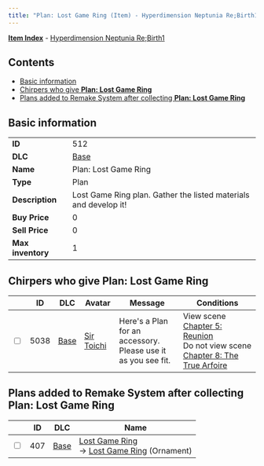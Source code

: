 ```yaml
---
title: "Plan: Lost Game Ring (Item) - Hyperdimension Neptunia Re;Birth1"
---
```


[**Item Index**](/neptunia/rb1/item/index.html) - [Hyperdimension Neptunia Re;Birth1](/neptunia/rb1)

## Contents

- [Basic information](#basic-information)
- [Chirpers who give **Plan: Lost Game Ring**](#chirpers-who-give-plan-lost-game-ring)
- [Plans added to Remake System after collecting **Plan: Lost Game Ring**](#plans-added-to-remake-system-after-collecting-plan-lost-game-ring)

## Basic information

|   |   |
| -- | -- |
| **ID** | 512 |
| **DLC** | [Base](/neptunia/rb1/dlc/1-base.html) |
| **Name** | Plan: Lost Game Ring |
| **Type** | Plan |
| **Description** | Lost Game Ring plan. Gather the listed materials and develop it! |
| **Buy Price** | 0 |
| **Sell Price** | 0 |
| **Max inventory** | 1 |


## Chirpers who give **Plan: Lost Game Ring**

|    | ID | DLC | Avatar | Message | Conditions |
| -- | -- | --- | ------ | ------- | ---------- |
| <input type="checkbox" id="rb1-chirper-event-1-5038" class="trackbox" /> | 5038 | [Base](/neptunia/rb1/dlc/1-base.html) | [Sir Toichi](/neptunia/rb1/undefined/1-220-sir-toichi.html) | Here's a Plan for an accessory.<br />Please use it as you see fit. | View scene [Chapter 5: Reunion](/neptunia/rb1/scene/1-503-chapter-5-reunion.html)<br />Do not view scene [Chapter 8: The True Arfoire](/neptunia/rb1/scene/1-807-chapter-8-the-true-arfoire.html) |


## Plans added to Remake System after collecting **Plan: Lost Game Ring**

|    | ID | DLC | Name |
| -- | -- | --- | ---- |
| <input type="checkbox" id="rb1-remake-1-407" class="trackbox" /> | 407 | [Base](/neptunia/rb1/dlc/1-base.html) | [Lost Game Ring](/neptunia/rb1/remake/1-407-lost-game-ring.html)<br /> → [Lost Game Ring](/neptunia/rb1/item/1-2733-lost-game-ring.html) (Ornament) |

